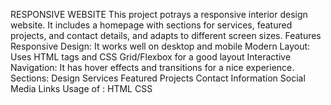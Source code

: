 RESPONSIVE WEBSITE
This project potrays a responsive interior design website. It includes a homepage with sections for services, featured projects, and contact details, and adapts to different screen sizes.
Features
Responsive Design: It works well on desktop and mobile
Modern Layout: Uses HTML tags and CSS Grid/Flexbox for a good layout
Interactive Navigation: It has hover effects and transitions for a nice experience.
 Sections:
Design Services
Featured Projects
Contact Information
Social Media Links
Usage of :
HTML
CSS
